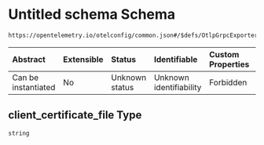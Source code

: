 # Untitled schema Schema

```txt
https://opentelemetry.io/otelconfig/common.json#/$defs/OtlpGrpcExporter/properties/client_certificate_file
```



| Abstract            | Extensible | Status         | Identifiable            | Custom Properties | Additional Properties | Access Restrictions | Defined In                                                    |
| :------------------ | :--------- | :------------- | :---------------------- | :---------------- | :-------------------- | :------------------ | :------------------------------------------------------------ |
| Can be instantiated | No         | Unknown status | Unknown identifiability | Forbidden         | Allowed               | none                | [common.json\*](../schema/common.json "open original schema") |

## client\_certificate\_file Type

`string`
